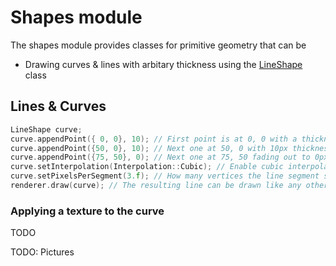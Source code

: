 # Shapes module
The shapes module provides classes for primitive geometry that can be

- Drawing curves & lines with arbitary thickness using the [LineShape](#lines_curves) class

## Lines & Curves

```cpp
LineShape curve;
curve.appendPoint({ 0, 0}, 10); // First point is at 0, 0 with a thickness of 10px
curve.appendPoint({50, 0}, 10); // Next one at 50, 0 with 10px thickness, too
curve.appendPoint({75, 50}, 0); // Next one at 75, 50 fading out to 0px thickness
curve.setInterpolation(Interpolation::Cubic); // Enable cubic interpolation (Just for clarity: Cubic is the default)
curve.setPixelsPerSegment(3.f); // How many vertices the line segment should subdivided into per pixel manhattan distance. (The lower this value the smoother the curve, but the higher the performance cost.)
renderer.draw(curve); // The resulting line can be drawn like any other element, such as a Image
```

### Applying a texture to the curve
TODO

TODO: Pictures